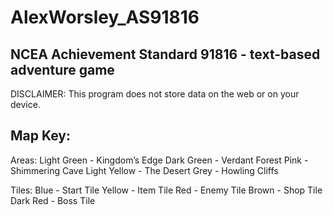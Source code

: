 # AlexWorsley_AS91816
## NCEA Achievement Standard 91816 - text-based adventure game 

DISCLAIMER: This program does not store data on the web or on your device. 







## Map Key:

Areas: 
Light Green - Kingdom’s Edge 
Dark Green - Verdant Forest
Pink - Shimmering Cave
Light Yellow - The Desert 
Grey - Howling Cliffs 

Tiles:
Blue - Start Tile 
Yellow - Item Tile
Red - Enemy Tile 
Brown - Shop Tile 
Dark Red - Boss Tile 



